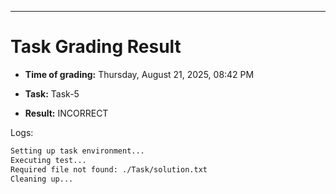 
---
# Task Grading Result

- **Time of grading:** Thursday, August 21, 2025, 08:42 PM

- **Task:** Task-5

- **Result:** INCORRECT


Logs:
```bash
Setting up task environment...
Executing test...
Required file not found: ./Task/solution.txt
Cleaning up...
```
